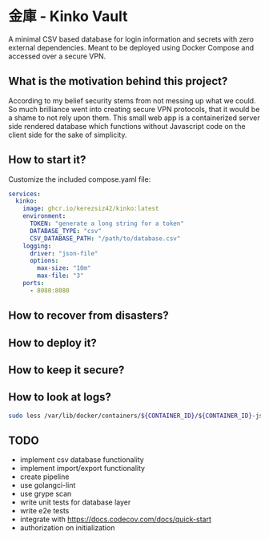 # 金庫 - Kinko Vault

A minimal CSV based database for login information and secrets with zero external dependencies. Meant to be deployed using Docker Compose and accessed over a secure VPN.

## What is the motivation behind this project?

According to my belief security stems from not messing up what we could. So much brilliance went into creating secure VPN protocols, that it would be a shame to not rely upon them. This small web app is a containerized server side rendered database which functions without Javascript code on the client side for the sake of simplicity.

## How to start it?

Customize the included compose.yaml file:

```yaml
services:
  kinko:
    image: ghcr.io/kerezsiz42/kinko:latest
    environment:
      TOKEN: "generate a long string for a token"
      DATABASE_TYPE: "csv"
      CSV_DATABASE_PATH: "/path/to/database.csv"
    logging:
      driver: "json-file"
      options:
        max-size: "10m"
        max-file: "3"
    ports:
      - 8080:8080
```

## How to recover from disasters?

## How to deploy it?

## How to keep it secure?

## How to look at logs?

```sh
sudo less /var/lib/docker/containers/${CONTAINER_ID}/${CONTAINER_ID}-json.log
```

## TODO

- implement csv database functionality
- implement import/export functionality
- create pipeline
- use golangci-lint
- use grype scan
- write unit tests for database layer
- write e2e tests
- integrate with <https://docs.codecov.com/docs/quick-start>
- authorization on initialization

